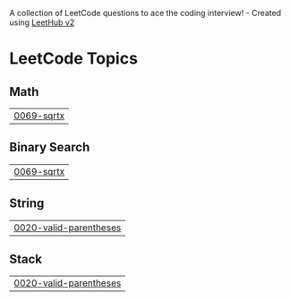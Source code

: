 A collection of LeetCode questions to ace the coding interview! - Created using [LeetHub v2](https://github.com/arunbhardwaj/LeetHub-2.0)
<!---LeetCode Topics Start-->
# LeetCode Topics
## Math
|  |
| ------- |
| [0069-sqrtx](https://github.com/manasaavarmaa/Leetcode/tree/master/0069-sqrtx) |
## Binary Search
|  |
| ------- |
| [0069-sqrtx](https://github.com/manasaavarmaa/Leetcode/tree/master/0069-sqrtx) |
## String
|  |
| ------- |
| [0020-valid-parentheses](https://github.com/manasaavarmaa/Leetcode/tree/master/0020-valid-parentheses) |
## Stack
|  |
| ------- |
| [0020-valid-parentheses](https://github.com/manasaavarmaa/Leetcode/tree/master/0020-valid-parentheses) |
<!---LeetCode Topics End-->